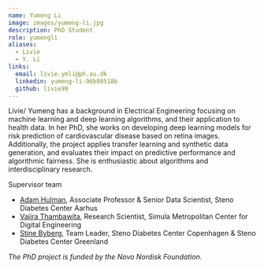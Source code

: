 ```yaml
---
name: Yumeng Li
image: images/yumeng-li.jpg
description: PhD Student
role: yumengli
aliases:
  - Livie
  - Y. Li
links:
  email: livie.ymli@ph.au.dk
  linkedin: yumeng-li-96b98518b
  github: livie99
---
```

Livie/ Yumeng has a background in Electrical Engineering focusing on machine learning and deep learning algorithms, and their application to health data. In her PhD, she works on developing deep learning models for risk prediction of cardiovascular disease based on retina images. Additionally, the project applies transfer learning and synthetic data generation, and evaluates their impact on predictive performance and algorithmic fairness. She is enthusiastic about algorithms and interdisciplinary research.

Supervisor team
- [Adam Hulman](https://hulmanlab.com/members/adam-hulman.html), Associate Professor & Senior Data Scientist, Steno Diabetes Center Aarhus
- [Vajira Thambawita](https://www.simulamet.no/people/vajira), Research Scientist, Simula Metropolitan Center for Digital Engineering
- [Stine Byberg](https://steno.gl/emner/forskning/forskere/stine?sc_lang=en), Team Leader, Steno Diabetes Center Copenhagen & Steno Diabetes Center Greenland

*The PhD project is funded by the Novo Nordisk Foundation.*
